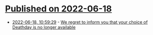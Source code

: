 # [Published on 2022-06-18](index.md)

* [2022-06-18, 10:59:29](https://news.ycombinator.com/item?id=31788756) - [We regret to inform you that your choice of Deathday is no longer available](https://www.nature.com/articles/d41586-022-01437-0)
